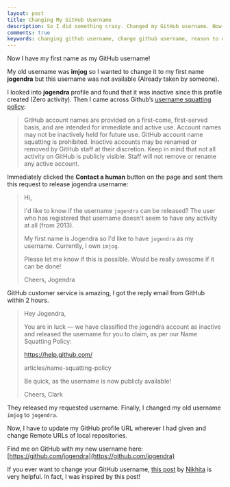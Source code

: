 ```yaml
---
layout: post
title: Changing My GitHub Username
description: So I did something crazy. Changed my GitHub username. Now I have my first name as my GitHub username.
comments: true
keywords: changing github username, change github username, reason to change github username, should I change github username
---
```

Now I have my first name as my GitHub username!

My old username was **imjog** so I wanted to change it to my first name **jogendra** but this username was not available (Already taken by someone).

I looked into **jogendra** profile and found that it was inactive since this profile created (Zero activity). Then I came across Github’s [username squatting policy](https://help.github.com/articles/name-squatting-policy/):

> GitHub account names are provided on a first-come, first-served basis, and are intended for immediate and active use. Account names may not be inactively held for future use. GitHub account name squatting is prohibited. Inactive accounts may be renamed or removed by GitHub staff at their discretion. Keep in mind that not all activity on GitHub is publicly visible. Staff will not remove or rename any active account.

Immediately clicked the **Contact a human** button on the page and sent them this request to release jogendra username:

> Hi,
>
> I'd like to know if the username `jogendra` can be released? The user who has registered that username doesn't seem to have any activity at all (from 2013).
>
> My first name is Jogendra so I'd like to have `jogendra` as my username. Currently, I own `imjog`.
>
> Please let me know if this is possible. Would be really awesome if it can be done!
>
> Cheers,
> Jogendra

GitHub customer service is amazing, I got the reply email from GitHub within 2 hours.

> Hey Jogendra,
>
> You are in luck — we have classified the jogendra account as inactive and released the username for you to claim, as per our Name Squatting Policy:
>
> https://help.github.com/
>
> articles/name-squatting-policy
>
> Be quick, as the username is now publicly available!
>
> Cheers,
> Clark

They released my requested username. Finally, I changed my old username `imjog` to `jogendra`.

Now, I have to update my GitHub profile URL wherever I had given and change Remote URLs of local repositories.

Find me on GitHub with my new username here:
[https://github.com/jogendra](https://github.com/jogendra)

If you ever want to change your GitHub username, [this post](https://nikhita.github.io/changing-my-github-username) by [Nikhita](https://github.com/nikhita) is very helpful. In fact, I was inspired by this post!
